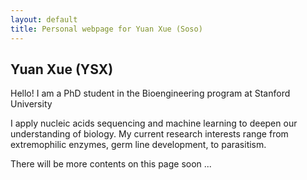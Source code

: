 ```yaml
---
layout: default
title: Personal webpage for Yuan Xue (Soso)
---
```


## Yuan Xue (YSX)

Hello! I am a PhD student in the Bioengineering program at Stanford University

I apply nucleic acids sequencing and machine learning to deepen our understanding of biology. My current research interests range from extremophilic enzymes, germ line development, to parasitism. 

There will be more contents on this page soon ...

